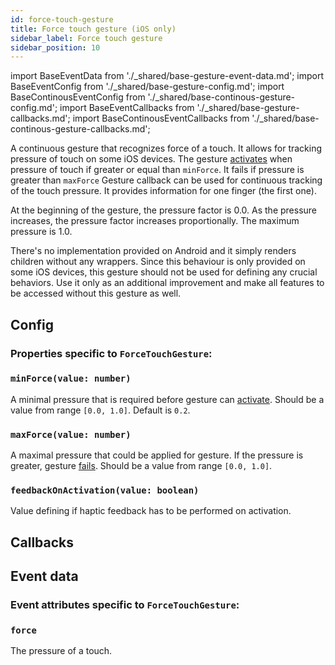 ```yaml
---
id: force-touch-gesture
title: Force touch gesture (iOS only)
sidebar_label: Force touch gesture
sidebar_position: 10
---
```


import BaseEventData from './\_shared/base-gesture-event-data.md';
import BaseEventConfig from './\_shared/base-gesture-config.md';
import BaseContinousEventConfig from './\_shared/base-continous-gesture-config.md';
import BaseEventCallbacks from './\_shared/base-gesture-callbacks.md';
import BaseContinousEventCallbacks from './\_shared/base-continous-gesture-callbacks.md';

A continuous gesture that recognizes force of a touch. It allows for tracking pressure of touch on some iOS devices.
The gesture [activates](../../under-the-hood/states-events.md#active) when pressure of touch if greater or equal than `minForce`. It fails if pressure is greater than `maxForce`
Gesture callback can be used for continuous tracking of the touch pressure. It provides information for one finger (the first one).

At the beginning of the gesture, the pressure factor is 0.0. As the pressure increases, the pressure factor increases proportionally. The maximum pressure is 1.0.

There's no implementation provided on Android and it simply renders children without any wrappers.
Since this behaviour is only provided on some iOS devices, this gesture should not be used for defining any crucial behaviors. Use it only as an additional improvement and make all features to be accessed without this gesture as well.

## Config

### Properties specific to `ForceTouchGesture`:

### `minForce(value: number)`

A minimal pressure that is required before gesture can [activate](../../under-the-hood/states-events.md#active). Should be a value from range `[0.0, 1.0]`. Default is `0.2`.

### `maxForce(value: number)`

A maximal pressure that could be applied for gesture. If the pressure is greater, gesture [fails](../../under-the-hood/states-events.md#failed). Should be a value from range `[0.0, 1.0]`.

### `feedbackOnActivation(value: boolean)`

Value defining if haptic feedback has to be performed on activation.

<BaseEventConfig />
<BaseContinousEventConfig />

## Callbacks

<BaseEventCallbacks />
<BaseContinousEventCallbacks />

## Event data

### Event attributes specific to `ForceTouchGesture`:

### `force`

The pressure of a touch.

<BaseEventData />
